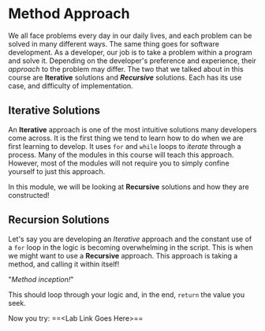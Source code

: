 # Method Approach
We all face problems every day in our daily lives, and each problem can be solved in many different ways. The same thing goes for software development. As a developer, our job is to take a problem within a program and solve it. Depending on the developer's preference and experience, their *approach* to the problem may differ. The two that we talked about in this course are **Iterative** solutions and ***Recursive*** solutions. Each has its use case, and difficulty of implementation. 

## Iterative Solutions
An **Iterative** approach is one of the most intuitive solutions many developers come across. It is the first thing we tend to learn how to do when we are first learning to develop. It uses `for` and `while` loops to *iterate* through a process. Many of the modules in this course will teach this approach. However, most of the modules will not require you to simply confine yourself to just this approach.

In this module, we will be looking at **Recursive** solutions and how they are constructed!

## Recursion Solutions
Let's say you are developing an *Iterative* approach and the constant use of a `for` loop in the logic is becoming overwhelming in the script. This is when we might want to use a **Recursive** approach. This approach is taking a method, and calling it within itself!

"*Method inception!*" 

This should loop through your logic and, in the end, `return` the value you seek.

Now you try: 
==\<Lab Link Goes Here\>==